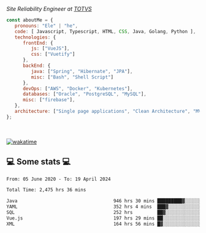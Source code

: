 <p><em>Site Reliability Engineer at <a href="https://www.totvs.com/">TOTVS</a></br>
</em></p>


```javascript
const aboutMe = {
   pronouns: "Ele" | "he",
   code: [ Javascript, Typescript, HTML, CSS, Java, Golang, Python ],
   technologies: {
      frontEnd: {
         js: ["VueJS"],
         css: ["Vuetify"]
      },
      backEnd: {
         java: ["Spring", "Hibernate", "JPA"],
         misc: ["Bash", "Shell Script"]
      },
      devOps: ["AWS", "Docker", "Kubernetes"],
      databases: ["Oracle", "PostgreSQL", "MySQL"],
      misc: ["firebase"],
   },
   architecture: ["Single page applications", "Clean Architecture", "MVC", "Microservices"],
};
```
</br></br>
[![wakatime](https://wakatime.com/badge/user/a3a8ed06-d304-4d6b-bc86-4adc418cdea7.svg)](https://wakatime.com/@a3a8ed06-d304-4d6b-bc86-4adc418cdea7)
<h2>💻 Some stats 💻</h2>

<!--START_SECTION:waka-->

```txt
From: 05 June 2020 - To: 19 April 2024

Total Time: 2,475 hrs 36 mins

Java                                   946 hrs 30 mins █████████▓░░░░░░░░░░░░░░░   38.23 %
YAML                                   352 hrs 4 mins  ███▓░░░░░░░░░░░░░░░░░░░░░   14.22 %
SQL                                    252 hrs         ██▓░░░░░░░░░░░░░░░░░░░░░░   10.18 %
Vue.js                                 197 hrs 29 mins ██░░░░░░░░░░░░░░░░░░░░░░░   07.98 %
XML                                    164 hrs 56 mins █▓░░░░░░░░░░░░░░░░░░░░░░░   06.66 %
```

<!--END_SECTION:waka-->
